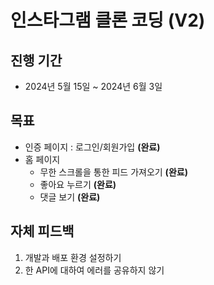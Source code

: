 # 인스타그램 클론 코딩 (V2)
## 진행 기간
- 2024년 5월 15일 ~ 2024년 6월 3일
## 목표
- 인증 페이지 : 로그인/회원가입 **(완료)**
- 홈 페이지
    - 무한 스크롤을 통한 피드 가져오기 **(완료)**
    - 좋아요 누르기 **(완료)**
    - 댓글 보기 **(완료)**
## 자체 피드백
1. 개발과 배포 환경 설정하기
2. 한 API에 대하여 에러를 공유하지 않기

